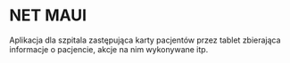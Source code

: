 # NET MAUI

Aplikacja dla szpitala zastępująca karty pacjentów przez tablet zbierająca informacje o pacjencie, akcje na nim wykonywane itp.

